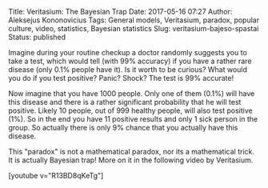 Title: Veritasium: The Bayesian Trap
Date: 2017-05-16 07:27
Author: Aleksejus Kononovicius
Tags: General models, Veritasium, paradox, popular culture, video, statistics, Bayesian statistics
Slug: veritasium-bajeso-spastai
Status: published

Imagine
during your routine checkup a doctor randomly suggests you to take a
test, which would tell (with 99% accuracy) if you have a rather rare
disease (only 0.1% people have it). Is it worth to be curious? What
would you do if you test positive? Panic? Shock? The test is 99%
accurate!

Now imagine that you have 1000 people. Only one of them (0.1%) will have
this disease and there is a rather significant probability that he will
test positive. Likely 10 people, out of 999 healthy people, will also
test positive (1%). So in the end you have 11 positive results and only
1 sick person in the group. So actually there is only 9% chance that you
actually have this disease.

This "paradox" is not a mathematical paradox, nor its a mathematical
trick. It is actually Bayesian trap! More on it in the following video
by Veritasium.

[youtube v="R13BD8qKeTg"]
